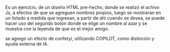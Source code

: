 
Es un ejercicio, de un diseño HTML pre-hecho, donde se realizó el achivo Js, a efectos de que se agreguen nombres propios, luego se mostraran en un listado a medida que ingresan, a partir de ahì cuando se desea, se puede hacer uso del segundo botón donde se elige un nombre al azar y se muestra con la leyenda de que es el mejor amigo.

se agregó un efecto de confetyi, utilizando COPILOT, como distinción y ayuda externa de IA.
